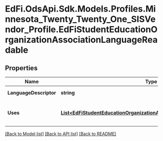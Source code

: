 # EdFi.OdsApi.Sdk.Models.Profiles.Minnesota_Twenty_Twenty_One_SISVendor_Profile.EdFiStudentEducationOrganizationAssociationLanguageReadable
## Properties

Name | Type | Description | Notes
------------ | ------------- | ------------- | -------------
**LanguageDescriptor** | **string** | A specification of which written or spoken communication is being used. | 
**Uses** | [**List&lt;EdFiStudentEducationOrganizationAssociationLanguageUseReadable&gt;**](EdFiStudentEducationOrganizationAssociationLanguageUseReadable.md) | An unordered collection of studentEducationOrganizationAssociationLanguageUses. A description of how the language is used (e.g. Home Language, Native Language, Spoken Language). | [optional] 

[[Back to Model list]](../README.md#documentation-for-models) [[Back to API list]](../README.md#documentation-for-api-endpoints) [[Back to README]](../README.md)

